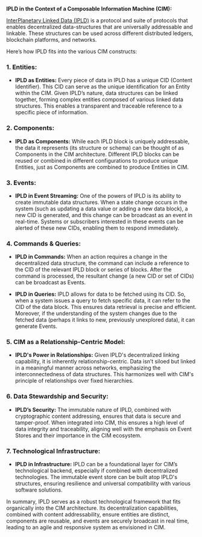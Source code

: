 **IPLD in the Context of a Composable Information Machine (CIM):**

[InterPlanetary Linked Data (IPLD)](https://ipld.io/) is a protocol and suite of protocols that enables decentralized data-structures that are universally addressable and linkable. These structures can be used across different distributed ledgers, blockchain platforms, and networks.

Here’s how IPLD fits into the various CIM constructs:

### 1. **Entities:**
   - **IPLD as Entities:** Every piece of data in IPLD has a unique CID (Content Identifier). This CID can serve as the unique identification for an Entity within the CIM. Given IPLD’s nature, data structures can be linked together, forming complex entities composed of various linked data structures. This enables a transparent and traceable reference to a specific piece of information.

### 2. **Components:**
   - **IPLD as Components:** While each IPLD block is uniquely addressable, the data it represents (its structure or schema) can be thought of as Components in the CIM architecture. Different IPLD blocks can be reused or combined in different configurations to produce unique Entities, just as Components are combined to produce Entities in CIM.

### 3. **Events:**
   - **IPLD in Event Streaming:** One of the powers of IPLD is its ability to create immutable data structures. When a state change occurs in the system (such as updating a data value or adding a new data block), a new CID is generated, and this change can be broadcast as an event in real-time. Systems or subscribers interested in these events can be alerted of these new CIDs, enabling them to respond immediately.

### 4. **Commands & Queries:**
   - **IPLD in Commands:** When an action requires a change in the decentralized data structure, the command can include a reference to the CID of the relevant IPLD block or series of blocks. After the command is processed, the resultant change (a new CID or set of CIDs) can be broadcast as Events.
   
   - **IPLD in Queries:** IPLD allows for data to be fetched using its CID. So, when a system issues a query to fetch specific data, it can refer to the CID of the data block. This ensures data retrieval is precise and efficient. Moreover, if the understanding of the system changes due to the fetched data (perhaps it links to new, previously unexplored data), it can generate Events.

### 5. **CIM as a Relationship-Centric Model:**
   - **IPLD's Power in Relationships:** Given IPLD's decentralized linking capability, it is inherently relationship-centric. Data isn’t siloed but linked in a meaningful manner across networks, emphasizing the interconnectedness of data structures. This harmonizes well with CIM's principle of relationships over fixed hierarchies.

### 6. **Data Stewardship and Security:**
   - **IPLD’s Security:** The immutable nature of IPLD, combined with cryptographic content addressing, ensures that data is secure and tamper-proof. When integrated into CIM, this ensures a high level of data integrity and traceability, aligning well with the emphasis on Event Stores and their importance in the CIM ecosystem.

### 7. **Technological Infrastructure:**
   - **IPLD in Infrastructure:** IPLD can be a foundational layer for CIM’s technological backend, especially if combined with decentralized technologies. The immutable event store can be built atop IPLD's structures, ensuring resilience and universal compatibility with various software solutions.

In summary, IPLD serves as a robust technological framework that fits organically into the CIM architecture. Its decentralization capabilities, combined with content addressability, ensure entities are distinct, components are reusable, and events are securely broadcast in real time, leading to an agile and responsive system as envisioned in CIM.